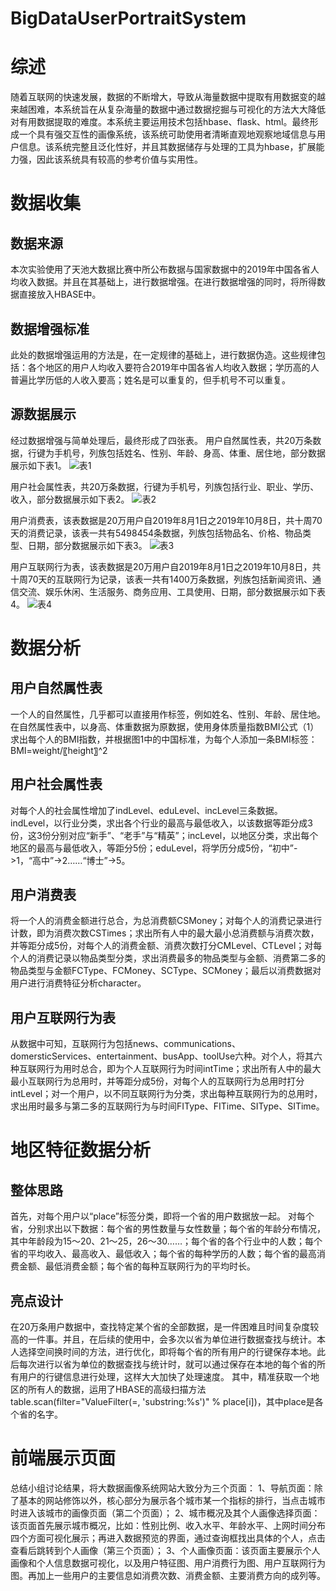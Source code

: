 # BigDataUserPortraitSystem

# 综述
随着互联网的快速发展，数据的不断增大，导致从海量数据中提取有用数据变的越来越困难，本系统旨在从复杂海量的数据中通过数据挖掘与可视化的方法大大降低对有用数据提取的难度。本系统主要运用技术包括hbase、flask、html。最终形成一个具有强交互性的画像系统，该系统可助使用者清晰直观地观察地域信息与用户信息。该系统完整且泛化性好，并且其数据储存与处理的工具为hbase，扩展能力强，因此该系统具有较高的参考价值与实用性。

# 数据收集
## 数据来源
本次实验使用了天池大数据比赛中所公布数据与国家数据中的2019年中国各省人均收入数据。并且在其基础上，进行数据增强。在进行数据增强的同时，将所得数据直接放入HBASE中。

## 数据增强标准
此处的数据增强运用的方法是，在一定规律的基础上，进行数据伪造。这些规律包括：各个地区的用户人均收入要符合2019年中国各省人均收入数据；学历高的人普遍比学历低的人收入要高；姓名是可以重复的，但手机号不可以重复。

## 源数据展示
经过数据增强与简单处理后，最终形成了四张表。
用户自然属性表，共20万条数据，行键为手机号，列族包括姓名、性别、年龄、身高、体重、居住地，部分数据展示如下表1。
![表1](https://s1.ax1x.com/2020/07/14/Ut3loF.png)

用户社会属性表，共20万条数据，行键为手机号，列族包括行业、职业、学历、收入，部分数据展示如下表2。
![表2](https://s1.ax1x.com/2020/07/14/Ut3wdO.png)

用户消费表，该表数据是20万用户自2019年8月1日之2019年10月8日，共十周70天的消费记录，该表一共有5498454条数据，列族包括物品名、价格、物品类型、日期，部分数据展示如下表3。
![表3](https://s1.ax1x.com/2020/07/14/Ut3fw8.png)

用户互联网行为表，该表数据是20万用户自2019年8月1日之2019年10月8日，共十周70天的互联网行为记录，该表一共有1400万条数据，列族包括新闻资讯、通信交流、娱乐休闲、生活服务、商务应用、工具使用、日期，部分数据展示如下表4。
![表4](https://s1.ax1x.com/2020/07/14/Ut3Hln.png)

# 数据分析
## 用户自然属性表
一个人的自然属性，几乎都可以直接用作标签，例如姓名、性别、年龄、居住地。在自然属性表中，以身高、体重数据为原数据，使用身体质量指数BMI公式（1）求出每个人的BMI指数，并根据图1中的中国标准，为每个人添加一条BMI标签：
BMI=weight/〖height〗^2

## 用户社会属性表
对每个人的社会属性增加了indLevel、eduLevel、incLevel三条数据。indLevel，以行业分类，求出各个行业的最高与最低收入，以该数据等距分成3份，这3份分别对应“新手”、“老手”与“精英”；incLevel，以地区分类，求出每个地区的最高与最低收入，等距分5份；eduLevel，将学历分成5份，“初中”->1，“高中”->2……“博士”->5。

## 用户消费表
将一个人的消费金额进行总合，为总消费额CSMoney；对每个人的消费记录进行计数，即为消费次数CSTimes；求出所有人中的最大最小总消费额与消费次数，并等距分成5份，对每个人的消费金额、消费次数打分CMLevel、CTLevel；对每个人的消费记录以物品类型分类，求出消费最多的物品类型与金额、消费第二多的物品类型与金额FCType、FCMoney、SCType、SCMoney；最后以消费数据对用户进行消费特征分析character。

## 用户互联网行为表
从数据中可知，互联网行为包括news、communications、domersticServices、entertainment、busApp、toolUse六种。对个人，将其六种互联网行为用时总合，即为个人互联网行为时间intTime；求出所有人中的最大最小互联网行为总用时，并等距分成5份，对每个人的互联网行为总用时打分intLevel；对一个用户，以不同互联网行为分类，求出每种互联网行为的总用时，求出用时最多与第二多的互联网行为与时间FIType、FITime、SIType、SITime。

# 地区特征数据分析
## 整体思路
首先，对每个用户以“place”标签分类，即将一个省的用户数据放一起。
对每个省，分别求出以下数据：每个省的男性数量与女性数量；每个省的年龄分布情况，其中年龄段为15～20、21～25，26～30……；每个省的各个行业中的人数；每个省的平均收入、最高收入、最低收入；每个省的每种学历的人数；每个省的最高消费金额、最低消费金额；每个省的每种互联网行为的平均时长。

## 亮点设计
在20万条用户数据中，查找特定某个省的全部数据，是一件困难且时间复杂度较高的一件事。并且，在后续的使用中，会多次以省为单位进行数据查找与统计。本人选择空间换时间的方法，进行优化，即将每个省的所有用户的行键保存本地。此后每次进行以省为单位的数据查找与统计时，就可以通过保存在本地的每个省的所有用户的行键信息进行处理，这样大大加快了处理速度。
其中，精准获取一个地区的所有人的数据，运用了HBASE的高级扫描方法
table.scan(filter="ValueFilter(=, 'substring:%s')" % place[i])，其中place是各个省的名字。

# 前端展示页面
总结小组讨论结果，将大数据画像系统网站大致分为三个页面：
1、导航页面：除了基本的网站修饰以外，核心部分为展示各个城市某一个指标的排行，当点击城市时进入该城市的画像页面（第二个页面）；
2、城市概况及其个人画像选择页面：该页面首先展示城市概况，比如：性别比例、收入水平、年龄水平、上网时间分布四个方面可视化展示；再进入数据预览的界面，通过查询框找出具体的个人，点击查看后跳转到个人画像（第三个页面）；
3、个人画像页面：该页面主要展示个人画像和个人信息数据可视化，以及用户特征图、用户消费行为图、用户互联网行为图。再加上一些用户的主要信息如消费次数、消费金额、主要消费方向的成列等。

